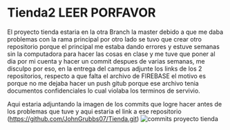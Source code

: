 # Tienda2 LEER PORFAVOR
El proyecto tienda estaria en la otra Branch la master debido a que me daba problemas con la rama principal por otro lado se tuvo que crear otro repositorio porque el principal me estaba dando errores y estuve semanas sin la computadora para hacer las cosas en clase y me tuve que poner al dia por mi cuenta y hacer un commit despues de varias semanas, me disculpo por eso, en la entrega del campus adjunte los links de los 2 repositorios, respecto a que falta el archivo de FIREBASE el motivo es porque no me dejaba hacer un push gitub porque ese archivo tenia documentos confidenciales lo cual violaba los terminos de servivio.

Aqui estaria adjuntando la imagen de los commits que logre hacer antes de los problemas que tuve y aqui estaria el link a ese repositorio (https://github.com/JohnGrubbs07/Tienda.git)
![commits proyecto tienda](https://github.com/JohnGrubbs07/Tienda2/assets/133933629/91d4a835-a0bc-4105-a427-acccfc0a5c7a)
